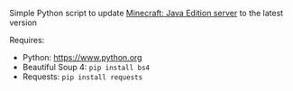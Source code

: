 Simple Python script to update [Minecraft: Java Edition server](https://www.minecraft.net/en-us/download/server/) to the latest version

Requires:
- Python: https://www.python.org
- Beautiful Soup 4: `pip install bs4`
- Requests: `pip install requests`
